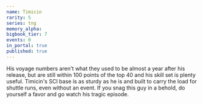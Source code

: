 ```yaml
---
name: Timicin
rarity: 5
series: tng
memory_alpha:
bigbook_tier: 7
events: 0
in_portal: true
published: true
---
```


His voyage numbers aren't what they used to be almost a year after his release, but are still within 100 points of the top 40 and his skill set is plenty useful. Timicin's SCI base is as sturdy as he is and built to carry the load for shuttle runs, even without an event. If you snag this guy in a behold, do yourself a favor and go watch his tragic episode.
